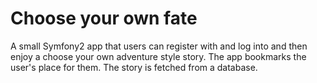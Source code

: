 Choose your own fate
========================

A small Symfony2 app that users can register with and log into and then enjoy a choose your own adventure style story.
The app bookmarks the user's place for them. The story is fetched from a database. 

